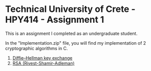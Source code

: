 # Technical University of Crete - HPY414 - Assignment 1

This is an assignment I completed as an undergraduate student.

In the "Implementation.zip" file, you will find my implementation of 2 cryptographic algorithms in C.

1) <a href="https://en.wikipedia.org/wiki/Diffie%E2%80%93Hellman_key_exchange" target="_blank">Diffie–Hellman key exchange</a>
2) <a href="https://en.wikipedia.org/wiki/RSA_(cryptosystem)" target="_blank">RSA (Rivest-Shamir-Adleman)</a>
